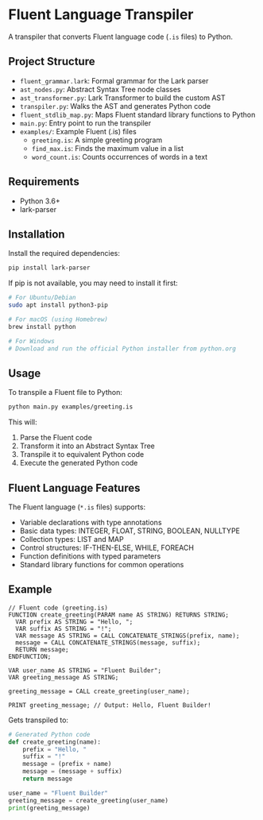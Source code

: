 # Fluent Language Transpiler

A transpiler that converts Fluent language code (`.is` files) to Python.

## Project Structure

- `fluent_grammar.lark`: Formal grammar for the Lark parser
- `ast_nodes.py`: Abstract Syntax Tree node classes
- `ast_transformer.py`: Lark Transformer to build the custom AST
- `transpiler.py`: Walks the AST and generates Python code
- `fluent_stdlib_map.py`: Maps Fluent standard library functions to Python
- `main.py`: Entry point to run the transpiler
- `examples/`: Example Fluent (.is) files
  - `greeting.is`: A simple greeting program
  - `find_max.is`: Finds the maximum value in a list
  - `word_count.is`: Counts occurrences of words in a text

## Requirements

- Python 3.6+
- lark-parser

## Installation

Install the required dependencies:

```bash
pip install lark-parser
```

If pip is not available, you may need to install it first:

```bash
# For Ubuntu/Debian
sudo apt install python3-pip

# For macOS (using Homebrew)
brew install python

# For Windows
# Download and run the official Python installer from python.org
```

## Usage

To transpile a Fluent file to Python:

```bash
python main.py examples/greeting.is
```

This will:
1. Parse the Fluent code
2. Transform it into an Abstract Syntax Tree
3. Transpile it to equivalent Python code
4. Execute the generated Python code

## Fluent Language Features

The Fluent language (`*.is` files) supports:

- Variable declarations with type annotations
- Basic data types: INTEGER, FLOAT, STRING, BOOLEAN, NULLTYPE
- Collection types: LIST and MAP
- Control structures: IF-THEN-ELSE, WHILE, FOREACH
- Function definitions with typed parameters
- Standard library functions for common operations

## Example

```
// Fluent code (greeting.is)
FUNCTION create_greeting(PARAM name AS STRING) RETURNS STRING;
  VAR prefix AS STRING = "Hello, ";
  VAR suffix AS STRING = "!";
  VAR message AS STRING = CALL CONCATENATE_STRINGS(prefix, name);
  message = CALL CONCATENATE_STRINGS(message, suffix);
  RETURN message;
ENDFUNCTION;

VAR user_name AS STRING = "Fluent Builder";
VAR greeting_message AS STRING;

greeting_message = CALL create_greeting(user_name);

PRINT greeting_message; // Output: Hello, Fluent Builder!
```

Gets transpiled to:

```python
# Generated Python code
def create_greeting(name):
    prefix = "Hello, "
    suffix = "!"
    message = (prefix + name)
    message = (message + suffix)
    return message

user_name = "Fluent Builder"
greeting_message = create_greeting(user_name)
print(greeting_message)
```
